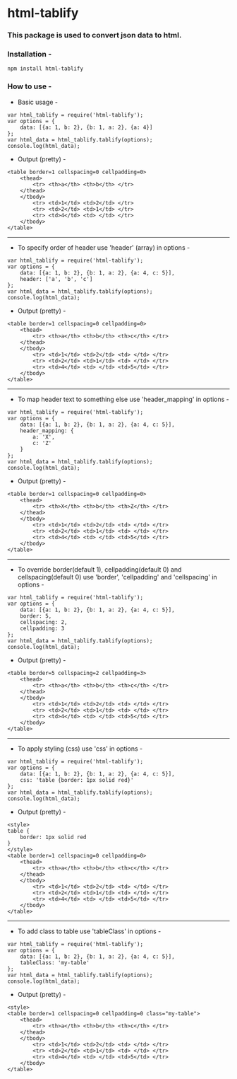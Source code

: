 # html-tablify

### This package is used to convert json data to html. 

### Installation -

```
npm install html-tablify
```

### How to use -

* Basic usage -
```
var html_tablify = require('html-tablify');
var options = {
    data: [{a: 1, b: 2}, {b: 1, a: 2}, {a: 4}]
};
var html_data = html_tablify.tablify(options);
console.log(html_data);
```
* Output (pretty) -
```
<table border=1 cellspacing=0 cellpadding=0>
    <thead>
        <tr> <th>a</th> <th>b</th> </tr>
    </thead>
    </tbody>
        <tr> <td>1</td> <td>2</td> </tr>
        <tr> <td>2</td> <td>1</td> </tr>
        <tr> <td>4</td> <td> </td> </tr>
    </tbody>
</table>
```

---

* To specify order of header use 'header' (array) in options -
```
var html_tablify = require('html-tablify');
var options = {
    data: [{a: 1, b: 2}, {b: 1, a: 2}, {a: 4, c: 5}],
    header: ['a', 'b', 'c']
};
var html_data = html_tablify.tablify(options);
console.log(html_data);
```
* Output (pretty) -
```
<table border=1 cellspacing=0 cellpadding=0>
    <thead>
        <tr> <th>a</th> <th>b</th> <th>c</th> </tr>
    </thead>
    </tbody>
        <tr> <td>1</td> <td>2</td> <td> </td> </tr>
        <tr> <td>2</td> <td>1</td> <td> </td> </tr>
        <tr> <td>4</td> <td> </td> <td>5</td> </tr>
    </tbody>
</table>
```

---

* To map header text to something else use 'header_mapping' in options -
```
var html_tablify = require('html-tablify');
var options = {
    data: [{a: 1, b: 2}, {b: 1, a: 2}, {a: 4, c: 5}],
    header_mapping: {
        a: 'X',
        c: 'Z'
    }
};
var html_data = html_tablify.tablify(options);
console.log(html_data);
```
* Output (pretty) -
```
<table border=1 cellspacing=0 cellpadding=0>
    <thead>
        <tr> <th>X</th> <th>b</th> <th>Z</th> </tr>
    </thead>
    </tbody>
        <tr> <td>1</td> <td>2</td> <td> </td> </tr>
        <tr> <td>2</td> <td>1</td> <td> </td> </tr>
        <tr> <td>4</td> <td> </td> <td>5</td> </tr>
    </tbody>
</table>
```

---

* To override border(default 1), cellpadding(default 0) and cellspacing(default 0) use 'border', 'cellpadding' and 'cellspacing' in options -
```
var html_tablify = require('html-tablify');
var options = {
    data: [{a: 1, b: 2}, {b: 1, a: 2}, {a: 4, c: 5}],
    border: 5,
    cellspacing: 2,
    cellpadding: 3
};
var html_data = html_tablify.tablify(options);
console.log(html_data);
```
* Output (pretty) -
```
<table border=5 cellspacing=2 cellpadding=3>
    <thead>
        <tr> <th>a</th> <th>b</th> <th>c</th> </tr>
    </thead>
    </tbody>
        <tr> <td>1</td> <td>2</td> <td> </td> </tr>
        <tr> <td>2</td> <td>1</td> <td> </td> </tr>
        <tr> <td>4</td> <td> </td> <td>5</td> </tr>
    </tbody>
</table>
```

---

* To apply styling (css) use 'css' in options -
```
var html_tablify = require('html-tablify');
var options = {
    data: [{a: 1, b: 2}, {b: 1, a: 2}, {a: 4, c: 5}],
    css: 'table {border: 1px solid red}'
};
var html_data = html_tablify.tablify(options);
console.log(html_data);
```
* Output (pretty) -
```
<style>
table {
    border: 1px solid red
}
</style>
<table border=1 cellspacing=0 cellpadding=0>
    <thead>
        <tr> <th>a</th> <th>b</th> <th>c</th> </tr>
    </thead>
    </tbody>
        <tr> <td>1</td> <td>2</td> <td> </td> </tr>
        <tr> <td>2</td> <td>1</td> <td> </td> </tr>
        <tr> <td>4</td> <td> </td> <td>5</td> </tr>
    </tbody>
</table>
```

---

* To add class to table use 'tableClass' in options -
```
var html_tablify = require('html-tablify');
var options = {
    data: [{a: 1, b: 2}, {b: 1, a: 2}, {a: 4, c: 5}],
    tableClass: 'my-table'
};
var html_data = html_tablify.tablify(options);
console.log(html_data);
```
* Output (pretty) -
```
<style>
<table border=1 cellspacing=0 cellpadding=0 class="my-table">
    <thead>
        <tr> <th>a</th> <th>b</th> <th>c</th> </tr>
    </thead>
    </tbody>
        <tr> <td>1</td> <td>2</td> <td> </td> </tr>
        <tr> <td>2</td> <td>1</td> <td> </td> </tr>
        <tr> <td>4</td> <td> </td> <td>5</td> </tr>
    </tbody>
</table>
```
